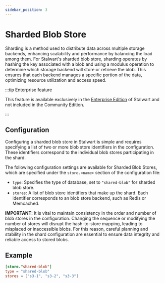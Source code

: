 ```yaml
---
sidebar_position: 3
---
```


# Sharded Blob Store

Sharding is a method used to distribute data across multiple storage backends, enhancing scalability and performance by balancing the load among them. For Stalwart's sharded blob store, sharding operates by hashing the key associated with a blob and using a modulus operation to determine which storage backend will store or retrieve the blob. This ensures that each backend manages a specific portion of the data, optimizing resource utilization and access speed.

:::tip Enterprise feature

This feature is available exclusively in the [Enterprise Edition](/docs/server/enterprise) of Stalwart and not included in the Community Edition.

:::

## Configuration

Configuring a sharded blob store in Stalwart is simple and requires specifying a list of two or more blob store identifiers in the configuration. These identifiers correspond to the individual blob stores participating in the shard. 

The following configuration settings are available for Sharded Blob Stores, which are specified under the `store.<name>` section of the configuration file:

- `type`: Specifies the type of database, set to `"shared-blob"` for sharded blob store.
- `stores`: A list of blob store identifiers that make up the shard. Each identifier corresponds to an blob store backend, such as Redis or Memcached.

**IMPORTANT**: It is vital to maintain consistency in the order and number of blob stores in the configuration. Changing the sequence or modifying the number of stores will disrupt the hash-to-store mapping, leading to misplaced or inaccessible blobs. For this reason, careful planning and stability in the shard configuration are essential to ensure data integrity and reliable access to stored blobs.

## Example

```toml
[store."shared-blob"]
type = "shared-blob"
stores = ["s3-1", "s3-2", "s3-3"]
```

